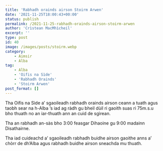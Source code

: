 ```yaml
---
title: 'Rabhadh orainds airson Stoirm Arwen'
date: '2021-11-25T18:00:43+00:00'
status: publish
permalink: /2021-11-25-rabhadh-orainds-airson-stoirm-arwen
author: 'Crìstean MacMhìcheil'
excerpt: ''
type: post
id: 40
image: /images/posts/stoirm.webp
category:
    - Aimsir
    - Alba
tag:
    - Alba
    - 'Oifis na Sìde'
    - 'Rabhadh Orainds'
    - 'Stoirm Arwen'
post_format: []
---
```

Tha Oifis na Sìde a’ sgaoileadh rabhadh orainds airson ceann a tuath agus taobh sear na h-Alba ’s iad ag ràdh gu bheil dùil ri gaoith suas ri 75m.s.u bho thuath no an iar-thuath ann an cuid de sgìrean.

Tha an rabhadh an-sàs bho 3:00 feasgar Dihaoine gu 9:00 madainn Disathairne.

Tha iad cuideachd a’ sgaoileadh rabhadh buidhe airson gaoithe anns a’ chòrr de dh’Alba agus rabhadh buidhe airson sneachda mu thuath.
